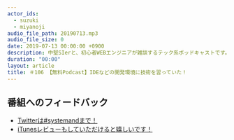 ```yaml
---
actor_ids:
  - suzuki
  - miyanoji
audio_file_path: 20190713.mp3
audio_file_size: 0
date: 2019-07-13 00:00:00 +0900
description: 中堅SIerと、初心者WEBエンジニアが雑談するテック系ポッドキャストです。
duration: "00:00"
layout: article
title: ＃106 【無料Podcast】IDEなどの開発環境に技術を習っていた！
---
```

## 番組へのフィードバック
* [Twitterは#systemandまで！](https://twitter.com/search?q=%23systemand)
* [iTunesレビューもしていただけると嬉しいです！](https://itunes.apple.com/jp/podcast/systemand-online/id1205168408?mt=2)

